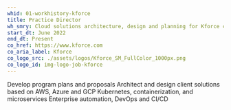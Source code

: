 ```yaml
---
whid: 01-workhistory-kforce
title: Practice Director
wh_smry: Cloud solutions architecture, design and planning for Kforce clients
start_dt: June 2022
end_dt: Present
co_href: https://www.kforce.com
co_aria_label: Kforce
co_logo_src: ./assets/logos/Kforce_SM_FullColor_1000px.png
co_logo_id: img-logo-job-kforce
---
```

Develop program plans and proposals
Architect and design client solutions based on AWS, Azure and GCP
Kubernetes, containerization, and microservices
Enterprise automation, DevOps and CI/CD